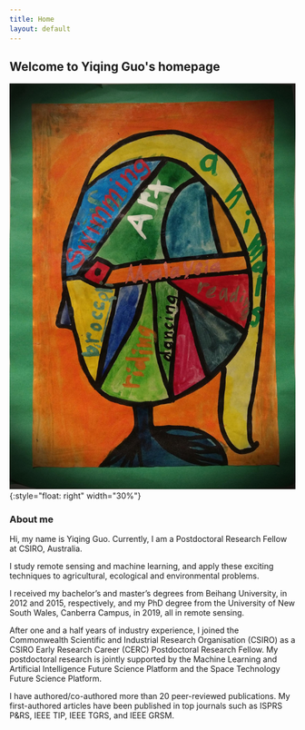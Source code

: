 ```yaml
---
title: Home
layout: default
---
```

## Welcome to Yiqing Guo's homepage

![a portrait](static/images/portrait.jpg){:style="float: right" width="30%"}

### **About me**

Hi, my name is Yiqing Guo. Currently, I am a Postdoctoral Research Fellow at CSIRO, Australia.

I study remote sensing and machine learning, and apply these exciting techniques to agricultural, ecological
and environmental problems.

I received my bachelor’s and master’s degrees from Beihang University, in
2012 and 2015, respectively, and my PhD degree from the University of New
South Wales, Canberra Campus, in 2019, all in remote sensing.

After one and a half years of industry experience, I joined the
Commonwealth Scientific and Industrial Research Organisation (CSIRO) as a  
CSIRO Early Research Career (CERC) Postdoctoral Research Fellow. My postdoctoral 
research is jointly supported by the Machine Learning and Artificial 
Intelligence Future Science Platform and the Space Technology Future Science 
Platform.

I have authored/co-authored more than 20 peer-reviewed publications. My
first-authored articles have been published in top journals such as ISPRS
P&RS, IEEE TIP, IEEE TGRS, and IEEE GRSM.